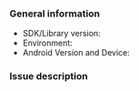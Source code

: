 ### General information

* SDK/Library version: <!-- Example: 4.7.2 -->
* Environment: <!-- Is this issue in Sandbox or Production? -->
* Android Version and Device: <!-- Example: Motorola Droid Razr Maxx with Android 4.4.2, Samsung S7 with Android 6.0 -->

### Issue description

<!-- To help us quickly reproduce your issue, include as many details as possible, such as logs, steps to reproduce, and so on.  If the issue reports a new feature, follow the [user story](https://en.wikipedia.org/wiki/User_story) format to clearly describe the use case. -->

<!-- NOTE: Please do not open an issue for translation requests for new languages. We support the same languages that are supported by PayPal, and have a dedicated localization team to provide the translations.

If there is an error in a specific translation, you may open an issue here and we will escalate it to the localization team. -->
